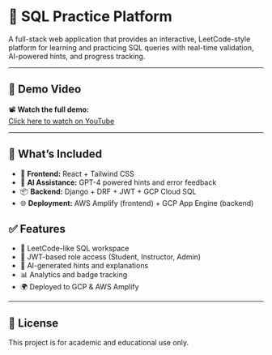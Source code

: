 # 🧠 SQL Practice Platform

A full-stack web application that provides an interactive, LeetCode-style platform for learning and practicing SQL queries with real-time validation, AI-powered hints, and progress tracking.

---

## 🎥 Demo Video

📽️ **Watch the full demo:**  
[Click here to watch on YouTube](https://youtu.be/SS1ji9pS_d8)  

---

## 🧰 What’s Included

- 🔐 **Frontend:** React + Tailwind CSS
- 🧠 **AI Assistance:** GPT-4 powered hints and error feedback
- 📦 **Backend:** Django + DRF + JWT + GCP Cloud SQL
- 🌐 **Deployment:** AWS Amplify (frontend) + GCP App Engine (backend)

## ✅ Features

- 🌟 LeetCode-like SQL workspace
- 🔐 JWT-based role access (Student, Instructor, Admin)
- 🧠 AI-generated hints and explanations
- 📊 Analytics and badge tracking
- 🌍 Deployed to GCP & AWS Amplify

---

## 📜 License

This project is for academic and educational use only.

